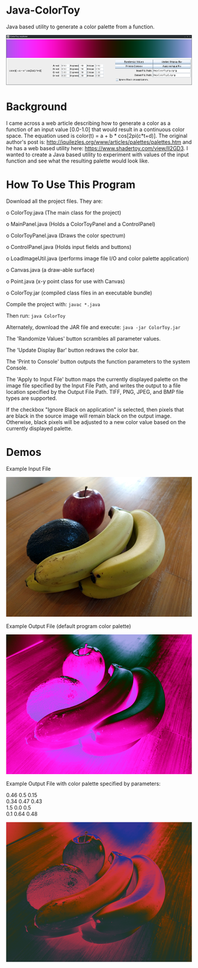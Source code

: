 # Java-ColorToy
Java based utility to generate a color palette from a function.

![ColorToy Screenshot](screenshot.png "Program screenshot")

# Background
I came across a web article describing how to generate a color as a function of an input value [0.0-1.0] that would result in a continuous color space.  The equation used is color(t) = a + b \* cos[2pi(c\*t+d)].  The original author's post is: http://iquilezles.org/www/articles/palettes/palettes.htm and he has a web based utility here: https://www.shadertoy.com/view/ll2GD3.  I wanted to create a Java based utility to experiment with values of the input function and see what the resulting palette would look like.

# How To Use This Program
Download all the project files.  They are:

o ColorToy.java (The main class for the project)

o MainPanel.java (Holds a ColorToyPanel and a ControlPanel)

o ColorToyPanel.java (Draws the color spectrum)

o ControlPanel.java (Holds input fields and buttons)

o LoadImageUtil.java (performs image file I/O and color palette application)

o Canvas.java (a draw-able surface)

o Point.java (x-y point class for use with Canvas)

o ColorToy.jar (compiled class files in an executable bundle)


Compile the project with: `javac *.java`

Then run: `java ColorToy`

Alternately, download the JAR file and execute: `java -jar ColorToy.jar`

The 'Randomize Values' button scrambles all parameter values.

The 'Update Display Bar' button redraws the color bar.

The 'Print to Console' button outputs the function parameters to the system Console.

The 'Apply to Input File' button maps the currently displayed palette on the image file specified by the Input File Path, and writes the output to a file location specified by the Output File Path.  TIFF, PNG, JPEG, and BMP file types are supported.

If the checkbox "Ignore Black on application" is selected, then pixels that are black in the source image will remain black on the output image.  Otherwise, black pixels will be adjusted to a new color value based on the currently displayed palette.

# Demos
Example Input File

![Example Input File](ColorToyInput_demo.png "Input Example")

Example Output File (default program color palette)

![Example Output File](ColorToyOut_demo.png "Output Example")

Example Output File with color palette specified by parameters:

0.46 0.5 0.15  
0.34 0.47 0.43  
1.5 0.0 0.5  
0.1 0.64 0.48  

![Example Output File](ColorToyOut_demo2.png "Output Example")
